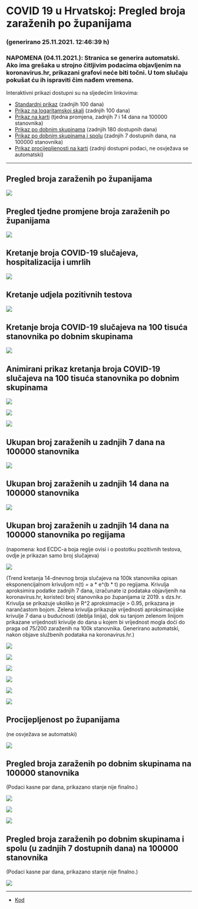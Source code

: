 # COVID 19 u Hrvatskoj: Pregled broja zaraženih po županijama

### (generirano 25.11.2021. 12:46:39 h)

### NAPOMENA (04.11.2021.): Stranica se generira automatski. Ako ima grešaka u strojno čitljivim podacima objavljenim na koronavirus.hr, prikazani grafovi neće biti točni. U tom slučaju pokušat ću ih ispraviti čim nađem vremena.

Interaktivni prikazi dostupni su na sljedećim linkovima:

- [Standardni prikaz](html/index.html) (zadnjih 100 dana)
- [Prikaz na logaritamskoj skali](html/index_log.html) (zadnjih 100 dana)
- [Prikaz na karti](html/index_map.html) (tjedna promjena, zadnjih 7 i 14 dana na 100000 stanovnika)
- [Prikaz po dobnim skupinama](html/index_per_age.html) (zadnjih 180 dostupnih dana)
- [Prikaz po dobnim skupinama i spolu](html/index_pyramid.html) (zadnjih 7 dostupnih dana, na 100000 stanovnika)
- [Prikaz procijepljenosti na karti](html/index_vaccination.html) (zadnji dostupni podaci, ne osvježava se automatski)

-----

## Pregled broja zaraženih po županijama

![](img/2021_11_24_line_plots.png)

## Pregled tjedne promjene broja zaraženih po županijama

![](img/2021_11_24_map.png)

## Kretanje broja COVID-19 slučajeva, hospitalizacija i umrlih

![](img/2021_11_24_cases_hospitalisations_deaths.png)

## Kretanje udjela pozitivnih testova

![](img/2021_11_24_percentage_positive_tests.png)

## Kretanje broja COVID-19 slučajeva na 100 tisuća stanovnika po dobnim skupinama

![](img/2021_11_24_cases_per_age_group_lines.png)

## Animirani prikaz kretanja broja COVID-19 slučajeva na 100 tisuća stanovnika po dobnim skupinama

![](img/2021_11_24anim_aug_1200.gif)

![](img/anim_cases_2021_11_24_vs_2020.gif)

![](img/2021_11_24_all_counties_dots.png)

## Ukupan broj zaraženih u zadnjih 7 dana na 100000 stanovnika

![](img/2021_11_24_map_7_day_per_100k.png)

## Ukupan broj zaraženih u zadnjih 14 dana na 100000 stanovnika

![](img/2021_11_24_map_14_day_per_100k.png)

## Ukupan broj zaraženih u zadnjih 14 dana na 100000 stanovnika po regijama

(napomena: kod ECDC-a boja regije ovisi i o postotku pozitivnih testova, ovdje je prikazan samo broj slučajeva)

![](img/2021_11_24_map_14_day_per_100k_region.png)

(Trend kretanja 14-dnevnog broja slučajeva na 100k stanovnika opisan eksponencijalnom krivuljom n(t) = a * e^(b * t) po regijama. Krivulja aproksimira podatke zadnjih 7 dana, izračunate iz podataka objavljenih na koronavirus.hr, koristeći broj stanovnika po županijama iz 2019. s dzs.hr. Krivulja se prikazuje ukoliko je R^2 aproksimacije > 0.95, prikazana je narančastom bojom. Zelena krivulja prikazuje vrijednosti aproksimacijske krivulje 7 dana u budućnosti (deblja linija), dok su tanjom zelenom linijom prikazane vrijednosti krivulje do dana u kojem bi vrijednost mogla doći do praga od 75/200 zaraženih na 100k stanovnika. Generirano automatski, nakon objave službenih podataka na koronavirus.hr.)

![](img/2021_11_24_current_Jadranska_Hrvatska.png)

![](img/2021_11_24_current_Panonska_Hrvatska.png)

![](img/2021_11_24_current_Grad_Zagreb.png)

![](img/2021_11_24_current_Sjeverna_Hrvatska.png)

![](img/2021_11_24_current_Republika_Hrvatska.png)

![](img/2021_11_24_cases_hospitalisations_deaths_Republika_Hrvatska.png)

## Procijepljenost po županijama

(ne osvježava se automatski)

![](img/2021_11_24_vaccination.png)

## Pregled broja zaraženih po dobnim skupinama na 100000 stanovnika

(Podaci kasne par dana, prikazano stanje nije finalno.)

![](img/2021_11_24_per_age_group.png)

![](img/2021_11_24_per_age_group_all_0.png)

![](img/2021_11_24_per_age_group_all_1.png)

## Pregled broja zaraženih po dobnim skupinama i spolu (u zadnjih 7 dostupnih dana) na 100000 stanovnika

(Podaci kasne par dana, prikazano stanje nije finalno.)

![](img/2021_11_24_pyramid.png)

-----

- [Kod](https://github.com/ppalasek/covid_plots_croatia)

